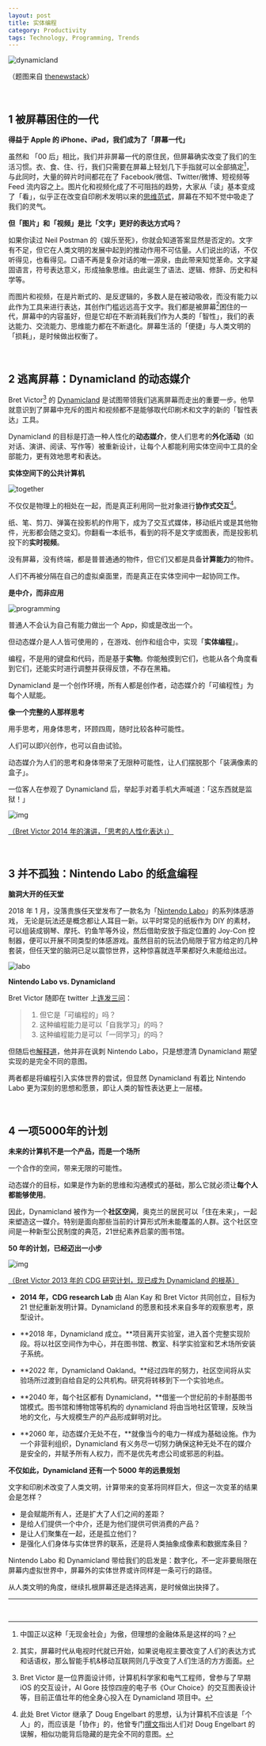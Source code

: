 ```yaml
---
layout: post
title: 实体编程
category: Productivity
tags: Technology, Programming, Trends
---
```


![dynamicland](/images/dynamicland.jpg)

（题图来自 [thenewstack](https://thenewstack.io/dynamicland-rethinks-computer-interfaces/)）

&nbsp;

## 1 被屏幕困住的一代

**得益于 Apple 的 iPhone、iPad，我们成为了「屏幕一代」**

虽然和 「00 后」相比，我们并非屏幕一代的原住民，但屏幕确实改变了我们的生活习惯。衣、食、住、行，我们只需要在屏幕上轻划几下手指就可以全部搞定[^1]，与此同时，大量的碎片时间都花在了 Facebook/微信、Twitter/微博、短视频等 Feed 流内容之上。图片化和视频化成了不可阻挡的趋势，大家从「读」基本变成了「看」，似乎正在改变自印刷术发明以来的[思维范式](https://fangfrancis.github.io/productivity/2017/11/13/voice-first/)，屏幕在不知不觉中吸走了我们的灵气。

**但「图片」和「视频」是比「文字」更好的表达方式吗？**

如果你读过 Neil Postman 的《娱乐至死》，你就会知道答案显然是否定的。文字有不足，但它在人类文明的发展中起到的推动作用不可估量。人们说出的话，不仅听得见，也看得见。口语不再是复杂对话的唯一源泉，由此带来知觉革命。文字凝固语言，符号表达意义，形成抽象思维。由此诞生了语法、逻辑、修辞、历史和科学等。

而图片和视频，在是片断式的、是反逻辑的，多数人是在被动吸收，而没有能力以此作为工具来进行表达，其创作门槛远远高于文字。我们都是被屏幕[^2]困住的一代，屏幕中的内容虽好，但是它却在不断消耗我们作为人类的「智性」，我们的表达能力、交流能力、思维能力都在不断退化。屏幕生活的「便捷」与人类文明的「损耗」，是时候做出权衡了。

&nbsp;

## 2 逃离屏幕：Dynamicland 的动态媒介

Bret Victor[^3] 的 [Dynamicland](https://dynamicland.org/) 是试图带领我们逃离屏幕而走出的重要一步。他早就意识到了屏幕中充斥的图片和视频都不是能够取代印刷术和文字的新的「智性表达」工具。

Dynamicland 的目标是打造一种人性化的**动态媒介**，使人们思考的**外化活动**（如对话、演讲、阅读、写作等）被重新设计，让每个人都能利用实体空间中工具的全部能力，更有效地思考和表达。

**实体空间下的公共计算机**

![together](/images/1-1-together.jpg)

不仅仅是物理上的相处在一起，而是真正利用同一批对象进行**协作式交互**[^4]。

纸、笔、剪刀、弹簧在投影机的作用下，成为了交互式媒体，移动纸片或是其他物件，光影都会随之变幻。你翻看一本纸书，看到的将不是文字或图表，而是投影机投下的**实时视频**。

没有屏幕，没有终端，都是普普通通的物件，但它们又都是具备**计算能力**的物件。

人们不再被分隔在自己的虚拟桌面里，而是真正在实体空间中一起协同工作。

**是中介，而非应用**

![programming](/images/1-2-programming.jpg)

普通人不会认为自己有能力做出一个 App，抑或是改出一个。

但动态媒介是人人皆可使用的 ，在游戏、创作和组合中，实现「**实体编程**」。

编程，不是用的键盘和代码，而是基于**实物**。你能触摸到它们，也能从各个角度看到它们，还能实时进行调整并获得反馈，不存在黑箱。

Dynamicland 是一个创作环境，所有人都是创作者，动态媒介的「可编程性」为每个人赋能。

**像一个完整的人那样思考**

用手思考，用身体思考，环顾四周，随时比较各种可能性。

人们可以即兴创作，也可以自由试验。 

动态媒介为人们的思考和身体带来了无限种可能性，让人们摆脱那个「装满像素的盒子」。

一位客人在参观了 Dynamicland 后，举起手对着手机大声喊道：「这东西就是监狱！」

![img](/images/2-humane.jpg)

[（Bret Victor 2014 年的演讲，「思考的人性化表达」）](https://vimeo.com/115154289)

&nbsp;

## 3 并不孤独：Nintendo Labo 的纸盒编程

**脑洞大开的任天堂**

2018 年 1 月，没落贵族任天堂发布了一款名为「[Nintendo Labo](https://labo.nintendo.com/)」的系列体感游戏， 无论是玩法还是概念都让人耳目一新。以平时常见的纸板作为 DIY 的素材，可以组装成钢琴、摩托、钓鱼竿等外设，然后借助安放于指定位置的 Joy-Con 控制器，便可以开展不同类型的体感游戏。虽然目前的玩法仍局限于官方给定的几种套装，但任天堂的脑洞已足以震惊世界，这种惊喜就连苹果都好久未能给出过。

![labo](/images/labo.jpg)

**Nintendo Labo vs. Dynamicland**

Bret Victor 随即在 twitter 上[连发三问](https://twitter.com/worrydream/status/953780424211222528)：

> 1. 但它是「可编程的」吗？
> 2. 这种编程能力是可以「自我学习」的吗？
> 3. 这种编程能力是可以「一同学习」的吗？

但随后也[解释道](https://twitter.com/worrydream/status/953831804376530944)，他并非在讽刺 Nintendo Labo，只是想澄清 Dynamicland 期望实现的是完全不同的意图。

两者都是将编程引入实体世界的尝试，但显然 Dynamicland 有着比 Nintendo Labo 更为深刻的思想和愿景，即让人类的智性表达更上一层楼。

&nbsp;

## 4 一项5000年的计划

**未来的计算机不是一个产品，而是一个场所**

一个合作的空间，带来无限的可能性。

动态媒介的目标，如果是作为新的思维和沟通模式的基础，那么它就必须让**每个人都能够使用**。

因此，Dynamicland 被作为一个**社区空间**，奥克兰的居民可以「住在未来」，一起来塑造这一媒介。特别是面向那些当前的计算形式所未能覆盖的人群。这个社区空间是一种新型公民制度的典范，21世纪素养启蒙的图书馆。

**50 年的计划，已经迈出一小步**

![img](/images/2-research-agenda.jpg)

[（Bret Victor 2013 年的 CDG 研究计划，现已成为 Dynamicland 的根基）](http://worrydream.com/cdg/ResearchAgenda-v0.19-poster.pdf)

- **2014 年，CDG research Lab** 由 Alan Kay 和 Bret Victor 共同创立，目标为 21 世纪重新发明计算。Dynamicland 的愿景和技术来自多年的观察思考，原型设计。


- **2018 年，Dynamicland 成立。**项目离开实验室，进入首个完整实现阶段。将以社区空间作为中心，并在图书馆、教室、科学实验室和艺术场所安装子系统。
- **2022 年，Dynamicland Oakland。**经过四年的努力，社区空间将从实验场所过渡到自给自足的公共机构。研究将转移到下一个实验地点。
- **2040 年，每个社区都有 Dynamicland，**借鉴一个世纪前的卡耐基图书馆模式。图书馆和博物馆等机构的 dynamicland 将由当地社区管理，反映当地的文化，与大规模生产的产品形成鲜明对比。
- **2060 年，动态媒介无处不在，**就像当今的电力一样成为基础设施。作为一个非营利组织，Dynamicland 有义务尽一切努力确保这种无处不在的媒介是安全的，并赋予所有人权力，而不是优先考虑公司或邪恶的利益。

**不仅如此，Dynamicland 还有一个 5000 年的远景规划**

文字和印刷术改变了人类文明，计算带来的变革将同样巨大，但这一次变革的结果会是怎样？

- 是会赋能所有人，还是扩大了人们之间的差距？
- 是给人们提供一个中介，还是为他们提供可供消费的产品？
- 是让人们聚集在一起，还是孤立他们？
- 是强化人们身体与实体世界的联系，还是将人类抽象成像素和数据库条目？

Nintendo Labo 和 Dynamicland 带给我们的启发是：数字化，不一定非要局限在屏幕内虚拟世界中，屏幕外的实体世界或许同样是一条可行的路径。

从人类文明的角度，继续扎根屏幕还是选择逃离，是时候做出抉择了。

---

[^1]: 中国正以这种「无现金社会」为傲，但理想的金融体系是这样的吗？
[^2]: 其实，屏幕时代从电视时代就已开始，如果说电视主要改变了人们的表达方式和话语权，那么智能手机&移动互联网则几乎改变了人们生活的方方面面。
[^3]: Bret Victor 是一位界面设计师，计算机科学家和电气工程师，曾参与了早期 iOS 的交互设计，Al Gore 技惊四座的电子书《Our Choice》的交互图表设计等，目前正值壮年的他全身心投入在 Dynamicland 项目中。
[^4]: 此处 Bret Victor 继承了 Doug Engelbart 的思想，认为计算机不应该是「个人」的，而应该是「协作」的，他曾专门[撰文](http://worrydream.com/Engelbart/)指出人们对 Doug Engelbart 的误解，相似功能背后隐藏的是完全不同的意图。



&nbsp;
